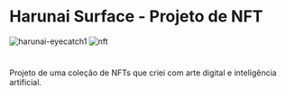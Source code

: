 # Harunai Surface - Projeto de NFT
![harunai-eyecatch1](https://github.com/cintra1/nft-harunai-surface/assets/101955322/79784e95-375f-46a2-9600-9c936c74b7d1)
![nft](https://github.com/cintra1/nft-harunai-surface/assets/101955322/045f7b7d-20a9-4c8c-9fcb-7db6299cef15)


#
Projeto de uma coleção de NFTs que criei com arte digital e inteligência artificial.
